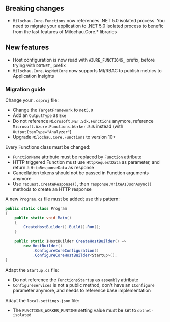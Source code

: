 [//]: # (Format this CHANGELOG.md with these titles:)
[//]: # (Breaking changes)
[//]: # (New features)
[//]: # (Bug fixes)
[//]: # (Minor changes)

## Breaking changes

- `Milochau.Core.Functions` now references .NET 5.0 isolated process. You need to migrate your application to .NET 5.0 isolated process to benefic from the last features of Milochau.Core.* libraries

## New features

- Host configuration is now read with `AZURE_FUNCTIONS_` prefix, before trying with `DOTNET_` prefix
- `Milochau.Core.AspNetCore` now supports MI/RBAC to publish metrics to Application Insights

### Migration guide

Change your `.csproj` file:

- Change the `TargetFramework` to `net5.0`
- Add an `OutputType` as `Exe`
- Do not reference `Microsoft.NET.Sdk.Functions` anymore, reference `Microsoft.Azure.Functions.Worker.Sdk` instead (with `OutputItemType="Analyzer"`)
- Upgrade `Milochau.Core.Functions` to version 10+

Every Functions class must be changed:

- `FunctionName` attribute must be replaced by `Function` attribute
- HTTP triggered Function must use `HttpRequestData` as parameter, and return a `HttpResponseData` as response
- Cancellation tokens should not be passed in Function arguments anymore
- Use `request.CreateResponse()`, then `response.WriteAsJsonAsync()` methods to create an HTTP response

A new `Program.cs` file must be added; use this pattern:

```csharp
public static class Program
{
    public static void Main()
    {
        CreateHostBuilder().Build().Run();
    }

    public static IHostBuilder CreateHostBuilder() =>
        new HostBuilder()
            .ConfigureCoreConfiguration()
            .ConfigureCoreHostBuilder<Startup>();
}
```

Adapt the `Startup.cs` file:

- Do not reference the `FunctionsStartup` as `assembly` attribute
- `ConfigureServices` is not a public method, don't have an `IConfigure` parameter anymore, and needs to reference base implementation

Adapt the `local.settings.json` file:

- The `FUNCTIONS_WORKER_RUNTIME` setting value must be set to `dotnet-isolated`
